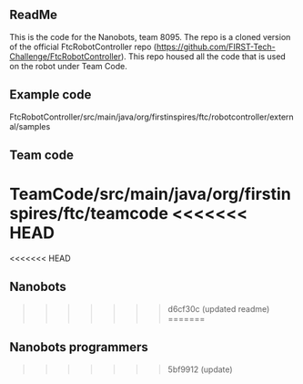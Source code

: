## ReadMe
This is the code for the Nanobots, team 8095. The repo is a cloned version of the official FtcRobotController repo (https://github.com/FIRST-Tech-Challenge/FtcRobotController). This repo housed all the code that is used on the robot under Team Code.

## Example code
FtcRobotController/src/main/java/org/firstinspires/ftc/robotcontroller/external/samples

## Team code
TeamCode/src/main/java/org/firstinspires/ftc/teamcode
<<<<<<< HEAD
=======

<<<<<<< HEAD
## Nanobots
>>>>>>> d6cf30c (updated readme)
=======
## Nanobots programmers
>>>>>>> 5bf9912 (update)
